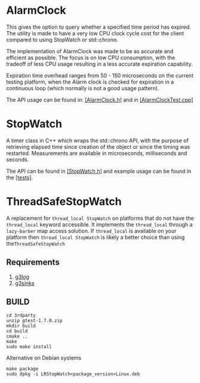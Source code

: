 
AlarmClock
==========
This gives the option to query whether a specified time period has expired. The utility is made to have a very low CPU clock cycle cost for the client compared to using StopWatch or std::chrono.

The implementation of AlarmClock was made to be as accurate and efficient as possible. The focus is on low CPU consumption, with the tradeoff of less CPU usage resulting in a less accurate expiration capability. 
 

Expiration time overhead ranges from 50 - 150 microseconds on the current testing platform, when the Alarm clock is checked for expiration in a continuous loop (which normally is not a good usage pattern).

The API usage can be found in: [[AlarmClock.h]](https://github.com/LogRhythm/StopWatch/blob/master/src/AlarmClock.h) and in [[AlarmClockTest.cpp]](https://github.com/LogRhythm/StopWatch/blob/master/test/AlarmClockTest.cpp)


StopWatch
=========

A timer class in C++ which wraps the std::chrono API, with the purpose of retrieving elapsed time since creation of the object or since the timing was restarted. 
Measurements are available in microseconds, milliseconds and seconds.

The API can be found in [[StopWatch.h]](https://github.com/LogRhythm/StopWatch/blob/master/src/StopWatch.h) and example usage can be found in the [[tests]](https://github.com/LogRhythm/StopWatch/blob/master/test/ToolsTestStopWatch.cpp).


ThreadSafeStopWatch
===================

A replacement for `thread_local StopWatch` on platforms that do not have the `thread_local` keyword accessible. It implements the `thread_local` through a `lazy-barber` map access solution.
If `thread_local` is available on your platform then `thread_local StopWatch` is likely a better choice than using the`ThreadSafeStopWatch`


## Requirements
1. [g3log](https://github.com/KjellKod/g3log)
2. [g3sinks](https://github.com/KjellKod/g3sinks) 

## BUILD
```
cd 3rdparty
unzip gtest-1.7.0.zip
mkdir build
cd build
cmake ..
make
sudo make install
```

Alternative on Debian systems
```
make package
sudo dpkg -i LRStopWatch<package_version>Linux.deb
```
